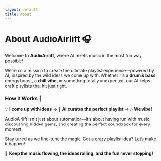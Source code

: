 ```yaml
---
layout: default
title: About
---
```


# About AudioAirlift 🎧  

Welcome to **AudioAirlift**, where AI meets music in the most fun way possible!  

We’re on a mission to create the ultimate playlist experience—powered by AI, inspired by the wild ideas we come up with. Whether it’s a **drum & bass** energy boost, a **chill vibe**, or something totally unexpected, our AI helps craft playlists that hit just right.  

### How It Works 🚀  
💡 **I come up with ideas** → 🤖 **AI curates the perfect playlist** → 🎶 **We vibe!**  

AudioAirlift isn't just about automation—it’s about having fun with music, discovering hidden gems, and creating the perfect soundtrack for every moment.  

Stay tuned as we fine-tune the magic. Got a crazy playlist idea? Let’s make it happen!  

🎵 **Keep the music flowing, the ideas rolling, and the fun never stopping!**  